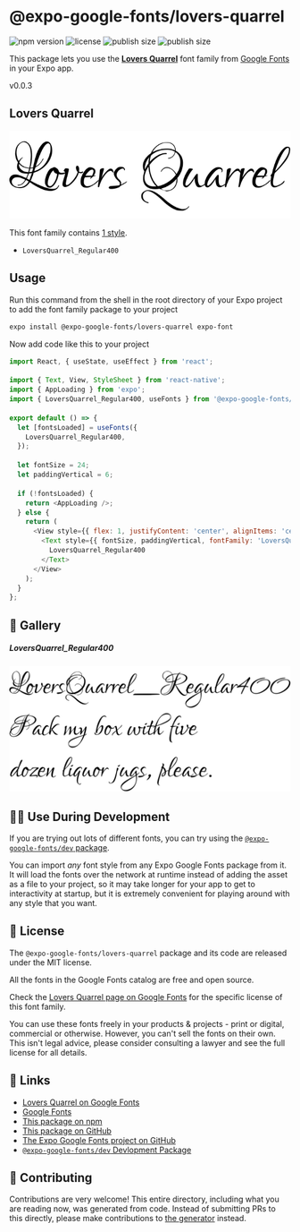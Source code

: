 # @expo-google-fonts/lovers-quarrel

![npm version](https://flat.badgen.net/npm/v/@expo-google-fonts/lovers-quarrel)
![license](https://flat.badgen.net/github/license/expo/google-fonts)
![publish size](https://flat.badgen.net/packagephobia/install/@expo-google-fonts/lovers-quarrel)
![publish size](https://flat.badgen.net/packagephobia/publish/@expo-google-fonts/lovers-quarrel)

This package lets you use the [**Lovers Quarrel**](https://fonts.google.com/specimen/Lovers+Quarrel) font family from [Google Fonts](https://fonts.google.com/) in your Expo app.

v0.0.3

## Lovers Quarrel

![Lovers Quarrel](./font-family.png)

This font family contains [1 style](#-gallery).

- `LoversQuarrel_Regular400`

## Usage

Run this command from the shell in the root directory of your Expo project to add the font family package to your project
```sh
expo install @expo-google-fonts/lovers-quarrel expo-font
```

Now add code like this to your project
```js
import React, { useState, useEffect } from 'react';

import { Text, View, StyleSheet } from 'react-native';
import { AppLoading } from 'expo';
import { LoversQuarrel_Regular400, useFonts } from '@expo-google-fonts/lovers-quarrel';

export default () => {
  let [fontsLoaded] = useFonts({
    LoversQuarrel_Regular400,
  });

  let fontSize = 24;
  let paddingVertical = 6;

  if (!fontsLoaded) {
    return <AppLoading />;
  } else {
    return (
      <View style={{ flex: 1, justifyContent: 'center', alignItems: 'center' }}>
        <Text style={{ fontSize, paddingVertical, fontFamily: 'LoversQuarrel_Regular400' }}>
          LoversQuarrel_Regular400
        </Text>
      </View>
    );
  }
};

```

## 🔡 Gallery

##### LoversQuarrel_Regular400
![LoversQuarrel_Regular400](./2b3afd5d2a24b3641cc9053301da4dd11e595d360d1f052a9527036e96ab00e9.ttf.png)


## 👩‍💻 Use During Development

If you are trying out lots of different fonts, you can try using the [`@expo-google-fonts/dev` package](https://github.com/expo/google-fonts/tree/master/font-packages/dev#readme).

You can import *any* font style from any Expo Google Fonts package from it. It will load the fonts
over the network at runtime instead of adding the asset as a file to your project, so it may take longer
for your app to get to interactivity at startup, but it is extremely convenient
for playing around with any style that you want.

## 📖 License

The `@expo-google-fonts/lovers-quarrel` package and its code are released under the MIT license.

All the fonts in the Google Fonts catalog are free and open source.

Check the [Lovers Quarrel page on Google Fonts](https://fonts.google.com/specimen/Lovers+Quarrel) for the specific license of this font family.

You can use these fonts freely in your products & projects - print or digital, commercial or otherwise. However, you can't sell the fonts on their own. This isn't legal advice, please consider consulting a lawyer and see the full license for all details.

## 🔗 Links

- [Lovers Quarrel on Google Fonts](https://fonts.google.com/specimen/Lovers+Quarrel)
- [Google Fonts](https://fonts.google.com/)
- [This package on npm](https://www.npmjs.com/package/@expo-google-fonts/lovers-quarrel)
- [This package on GitHub](https://github.com/expo/google-fonts/tree/master/font-packages/lovers-quarrel)
- [The Expo Google Fonts project on GitHub](https://github.com/expo/google-fonts)
- [`@expo-google-fonts/dev` Devlopment Package](https://github.com/expo/google-fonts/tree/master/font-packages/dev)


## 🤝 Contributing

Contributions are very welcome! This entire directory, including what you are reading now, was generated from code. Instead of submitting PRs to this directly, please make contributions to [the generator](https://github.com/expo/google-fonts/tree/master/packages/generator) instead.
